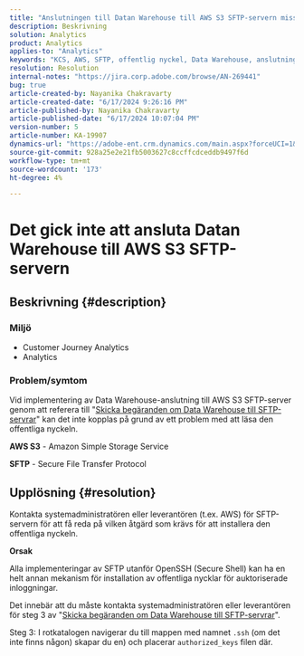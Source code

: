 ```yaml
---
title: "Anslutningen till Datan Warehouse till AWS S3 SFTP-servern misslyckades"
description: Beskrivning
solution: Analytics
product: Analytics
applies-to: "Analytics"
keywords: "KCS, AWS, SFTP, offentlig nyckel, Data Warehouse, anslutning, S3"
resolution: Resolution
internal-notes: "https://jira.corp.adobe.com/browse/AN-269441"
bug: true
article-created-by: Nayanika Chakravarty
article-created-date: "6/17/2024 9:26:16 PM"
article-published-by: Nayanika Chakravarty
article-published-date: "6/17/2024 10:07:04 PM"
version-number: 5
article-number: KA-19907
dynamics-url: "https://adobe-ent.crm.dynamics.com/main.aspx?forceUCI=1&pagetype=entityrecord&etn=knowledgearticle&id=0fcc5336-f02c-ef11-840b-0022480a40c2"
source-git-commit: 928a25e2e21fb5003627c8ccffcdceddb9497f6d
workflow-type: tm+mt
source-wordcount: '173'
ht-degree: 4%

---
```


# Det gick inte att ansluta Datan Warehouse till AWS S3 SFTP-servern

## Beskrivning {#description}


### <b>Miljö</b>

- Customer Journey Analytics
- Analytics 


### <b>Problem/symtom</b>

Vid implementering av Data Warehouse-anslutning till AWS S3 SFTP-server genom att referera till &quot;[Skicka begäranden om Data Warehouse till SFTP-servrar](https://experienceleague.adobe.com/docs/analytics/export/ftp-and-sftp/secure-file-transfer-protocol/ftp-sftp-dw.html?lang=en)&quot; kan det inte kopplas på grund av ett problem med att läsa den offentliga nyckeln.

<b>AWS S3</b> - Amazon Simple Storage Service

<b>SFTP</b> - Secure File Transfer Protocol


## Upplösning {#resolution}


Kontakta systemadministratören eller leverantören (t.ex. AWS) för SFTP-servern för att få reda på vilken åtgärd som krävs för att installera den offentliga nyckeln.

<b>Orsak</b>

Alla implementeringar av SFTP utanför OpenSSH (Secure Shell) kan ha en helt annan mekanism för installation av offentliga nycklar för auktoriserade inloggningar.

Det innebär att du måste kontakta systemadministratören eller leverantören för steg 3 av &quot;[Skicka begäranden om Data Warehouse till SFTP-servrar](https://experienceleague.adobe.com/docs/analytics/export/ftp-and-sftp/secure-file-transfer-protocol/ftp-sftp-dw.html?lang=en)&quot;.

Steg 3: I rotkatalogen navigerar du till mappen med namnet `.ssh` (om det inte finns någon) skapar du en) och placerar `authorized_keys` filen där.
